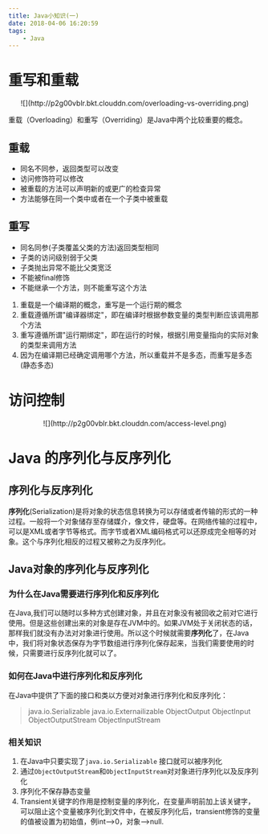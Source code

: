 ```yaml
---
title: Java小知识(一)
date: 2018-04-06 16:20:59
tags: 
	- Java
---
```


# 重写和重载

<center>![](http://p2g00vblr.bkt.clouddn.com/overloading-vs-overriding.png)</center>

重载（Overloading）和重写（Overriding）是Java中两个比较重要的概念。
## 重载

- 同名不同参，返回类型可以改变
- 访问修饰符可以修改
- 被重载的方法可以声明新的或更广的检查异常
- 方法能够在同一个类中或者在一个子类中被重载

## 重写

- 同名同参(子类覆盖父类的方法)返回类型相同
- 子类的访问级别弱于父类
- 子类抛出异常不能比父类宽泛
- 不能被final修饰
- 不能继承一个方法，则不能重写这个方法

1. 重载是一个编译期的概念，重写是一个运行期的概念
2. 重载遵循所谓"编译器绑定"，即在编译时根据参数变量的类型判断应该调用那个方法
3. 重写遵循所谓"运行期绑定"，即在运行的时候，根据引用变量指向的实际对象的类型来调用方法
4. 因为在编译期已经确定调用哪个方法，所以重载并不是多态，而重写是多态(静态多态)

# 访问控制 

<center>![](http://p2g00vblr.bkt.clouddn.com/access-level.png)</center>

# Java 的序列化与反序列化

## 序列化与反序列化

**序列化**(Serialization)是将对象的状态信息转换为可以存储或者传输的形式的一种过程。一般将一个对象储存至存储媒介，像文件，硬盘等。在网络传输的过程中，可以是XML或者字节等格式。而字节或者XML编码格式可以还原成完全相等的对象。这个与序列化相反的过程又被称之为反序列化。

## Java对象的序列化与反序列化

### 为什么在Java需要进行序列化和反序列化

在Java,我们可以随时以多种方式创建对象，并且在对象没有被回收之前对它进行使用。但是这些创建出来的对象是存在JVM中的。如果JVM处于关闭状态的话，那样我们就没有办法对对象进行使用。所以这个时候就需要**序列化**了，在Java中，我们将对象状态保存为字节数组进行序列化保存起来，当我们需要使用的时候，只需要进行反序列化就可以了。

### 如何在Java中进行序列化和反序列化
在Java中提供了下面的接口和类以方便对对象进行序列化和反序列化：

> java.io.Serializable
> java.io.Externailizable
> ObjectOutput
> ObjectInput
> ObjectOutputStream
> ObjectInputStream

### 相关知识

1. 在Java中只要实现了`java.io.Serializable` 接口就可以被序列化
2. 通过`ObjectOutputStream`和`ObjectInputStream`对对象进行序列化以及反序列化
3. 序列化不保存静态变量
4. Transient关键字的作用是控制变量的序列化，在变量声明前加上该关键字，可以阻止这个变量被序列化到文件中，在被反序列化后，transient修饰的变量的值被设置为初始值，例int-->0，对象-->null.